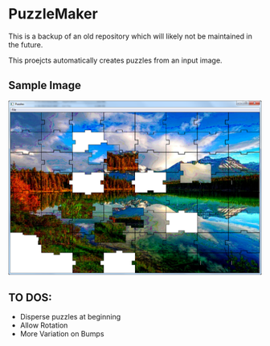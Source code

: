 # PuzzleMaker

This is a backup of an old repository which will likely not be maintained in the future.

This proejcts automatically creates puzzles from an input image.

## Sample Image

![sample](images/sample.png)

## TO DOS:

- Disperse puzzles at beginning
- Allow Rotation
- More Variation on Bumps
